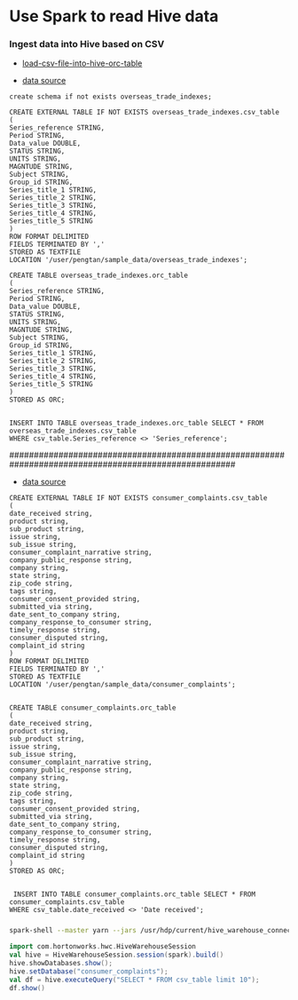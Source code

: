 # Use Spark to read Hive data

### Ingest data into Hive based on CSV
- [load-csv-file-into-hive-orc-table](https://bigdataprogrammers.com/load-csv-file-into-hive-orc-table/) 

- [data source](https://www.stats.govt.nz/assets/Uploads/Overseas-trade-indexes-prices-and-volumes/Overseas-trade-indexes-prices-and-volumes-December-2018-quarter-provisional/Download-data/overseas-trade-indexes-december-2018-quarter-provisional-csv.csv)

```hiveql
create schema if not exists overseas_trade_indexes;

CREATE EXTERNAL TABLE IF NOT EXISTS overseas_trade_indexes.csv_table
(
Series_reference STRING,
Period STRING,
Data_value DOUBLE,
STATUS STRING,
UNITS STRING,
MAGNTUDE STRING,
Subject STRING,
Group_id STRING,
Series_title_1 STRING,
Series_title_2 STRING,
Series_title_3 STRING,
Series_title_4 STRING,
Series_title_5 STRING
)
ROW FORMAT DELIMITED
FIELDS TERMINATED BY ','
STORED AS TEXTFILE
LOCATION '/user/pengtan/sample_data/overseas_trade_indexes';

CREATE TABLE overseas_trade_indexes.orc_table
(
Series_reference STRING,
Period STRING,
Data_value DOUBLE,
STATUS STRING,
UNITS STRING,
MAGNTUDE STRING,
Subject STRING,
Group_id STRING,
Series_title_1 STRING,
Series_title_2 STRING,
Series_title_3 STRING,
Series_title_4 STRING,
Series_title_5 STRING
)
STORED AS ORC;


INSERT INTO TABLE overseas_trade_indexes.orc_table SELECT * FROM overseas_trade_indexes.csv_table
WHERE csv_table.Series_reference <> 'Series_reference';
```
######################################################################################################

- [data source](https://data.consumerfinance.gov/api/views/s6ew-h6mp/rows.csv?accessType=DOWNLOAD)

```hiveql
CREATE EXTERNAL TABLE IF NOT EXISTS consumer_complaints.csv_table
(
date_received string,
product string,
sub_product string,
issue string,
sub_issue string,
consumer_complaint_narrative string,
company_public_response string,
company string,
state string,
zip_code string,
tags string,
consumer_consent_provided string,
submitted_via string,
date_sent_to_company string,
company_response_to_consumer string,
timely_response string,
consumer_disputed string,
complaint_id string
)
ROW FORMAT DELIMITED
FIELDS TERMINATED BY ','
STORED AS TEXTFILE
LOCATION '/user/pengtan/sample_data/consumer_complaints';

```
```hiveql

CREATE TABLE consumer_complaints.orc_table
(
date_received string,
product string,
sub_product string,
issue string,
sub_issue string,
consumer_complaint_narrative string,
company_public_response string,
company string,
state string,
zip_code string,
tags string,
consumer_consent_provided string,
submitted_via string,
date_sent_to_company string,
company_response_to_consumer string,
timely_response string,
consumer_disputed string,
complaint_id string
)
STORED AS ORC;

 
 INSERT INTO TABLE consumer_complaints.orc_table SELECT * FROM consumer_complaints.csv_table
WHERE csv_table.date_received <> 'Date received';

```

###

```bash
spark-shell --master yarn --jars /usr/hdp/current/hive_warehouse_connector/hive-warehouse-connector-assembly-1.0.0.3.1.0.0-78.jar
```

```scala
import com.hortonworks.hwc.HiveWarehouseSession
val hive = HiveWarehouseSession.session(spark).build()
hive.showDatabases.show();
hive.setDatabase("consumer_complaints");
val df = hive.executeQuery("SELECT * FROM csv_table limit 10");
df.show()
```